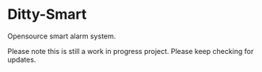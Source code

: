 # Ditty-Smart
Opensource smart alarm system.


Please note this is still a work in progress project. Please keep checking for updates.